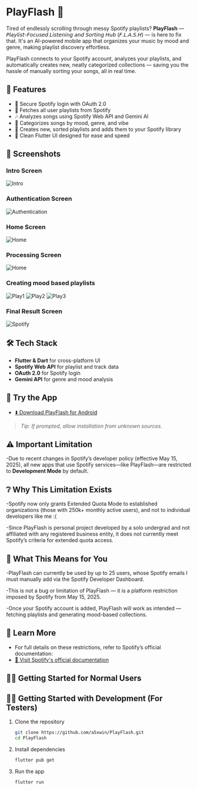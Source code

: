 # PlayFlash 🎵

Tired of endlessly scrolling through messy Spotify playlists? **PlayFlash**  — 𝘗𝘭𝘢𝘺𝘭𝘪𝘴𝘵-𝘍𝘰𝘤𝘶𝘴𝘦𝘥 𝘓𝘪𝘴𝘵𝘦𝘯𝘪𝘯𝘨 𝘢𝘯𝘥 𝘚𝘰𝘳𝘵𝘪𝘯𝘨 𝘏𝘶𝘣 (𝘍.𝘓.𝘈.𝘚.𝘏) — is here to fix that. It's an AI-powered mobile app that organizes your music by mood and genre, making playlist discovery effortless.

PlayFlash connects to your Spotify account, analyzes your playlists, and automatically creates new, neatly categorized collections — saving you the hassle of manually sorting your songs, all in real time.

## 🚀 Features
- 🔐 Secure Spotify login with OAuth 2.0
- 📂 Fetches all user playlists from Spotify
- 🎶 Analyzes songs using Spotify Web API and Gemini AI
- 🧠 Categorizes songs by mood, genre, and vibe
- 🔄 Creates new, sorted playlists and adds them to your Spotify library
- 🖤 Clean Flutter UI designed for ease and speed

## 📸 Screenshots

###  Intro Screen
![Intro](assets/images/help/lowres/intro.jpg)

###  Authentication Screen
![Authentication](assets/images/help/lowres/3.jpg)

### Home Screen
![Home](assets/images/help/lowres/4.jpg)

### Processing Screen
![Home](assets/images/help/lowres/5.jpg)

### Creating mood based playlists
![Play1](assets/images/help/lowres/6a.jpg)
![Play2](assets/images/help/lowres/6a.jpg)
![Play3](assets/images/help/lowres/6a.jpg)

### Final Result Screen
![Spotify](assets/images/help/lowres/8.jpg)


## 🛠️ Tech Stack
- **Flutter & Dart** for cross-platform UI
- **Spotify Web API** for playlist and track data
- **OAuth 2.0** for Spotify login
- **Gemini API** for genre and mood analysis

## 📱 Try the App

- [⬇️ Download PlayFlash for Android](https://github.com/a5xwin/PlayFlash/releases/download/v1.0/playflash.apk)  

> _Tip: If prompted, allow installation from unknown sources._

## ⚠️ Important Limitation

-Due to recent changes in Spotify’s developer policy (effective May 15, 2025), all new apps that use Spotify services—like PlayFlash—are restricted to **Development Mode** by default.

## ❔ Why This Limitation Exists

-Spotify now only grants Extended Quota Mode to established organizations (those with 250k+ monthly active users), and not to individual developers like me :(

-Since PlayFlash is personal project developed by a solo undergrad and not affiliated with any registered business entity, it does not currently meet Spotify’s criteria for extended quota access.

## 🚧 What This Means for You

-PlayFlash can currently be used by up to 25 users, whose Spotify emails I must manually add via the Spotify Developer Dashboard.

-This is not a bug or limitation of PlayFlash — it is a platform restriction imposed by Spotify from May 15, 2025.

-Once your Spotify account is added, PlayFlash will work as intended — fetching playlists and generating mood-based collections.

## 🔗 Learn More

- For full details on these restrictions, refer to Spotify’s official documentation:
- [📄 Visit Spotify's official documentation](https://developer.spotify.com/documentation/web-api/concepts/quota-modes)  



## 🧑‍💻 Getting Started for Normal Users


## 🧑‍💻 Getting Started with Development (For Testers)

1. Clone the repository  
   ```bash
   git clone https://github.com/a5xwin/PlayFlash.git
   cd PlayFlash

2. Install dependencies
    ```bash
    flutter pub get

3. Run the app
    ```bash
    flutter run


